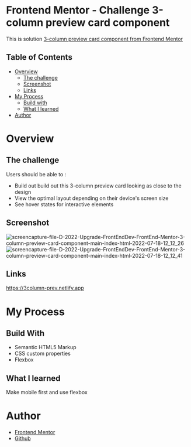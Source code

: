 # Frontend Mentor - Challenge 3-column preview card component

This is solution [3-column preview card component from Frontend Mentor](https://www.frontendmentor.io/challenges/3column-preview-card-component-pH92eAR2-)

## Table of Contents

- [Overview](#overview)
  - [The challenge](#the-challenge)
  - [Screenshot](#screenshot)
  - [Links](#links)
- [My Process](#my-process)
  - [Build with](#build-with)
  - [What I learned](#what-i-learned)
- [Author](#author)

# Overview

## The challenge

Users should be able to :

- Build out build out this 3-column preview card looking as close to the design
- View the optimal layout depending on their device's screen size
- See hover states for interactive elements

## Screenshot

![screencapture-file-D-2022-Upgrade-FrontEndDev-FrontEnd-Mentor-3-column-preview-card-component-main-index-html-2022-07-18-12_12_26](https://user-images.githubusercontent.com/63044215/179449185-c238b900-4810-45e4-8a14-908613347ec3.png)
![screencapture-file-D-2022-Upgrade-FrontEndDev-FrontEnd-Mentor-3-column-preview-card-component-main-index-html-2022-07-18-12_12_41](https://user-images.githubusercontent.com/63044215/179449181-089ff773-d8a4-4581-be81-9ec90ffb7b5a.png)

## Links

https://3column-prev.netlify.app

# My Process

## Build With

- Semantic HTML5 Markup
- CSS custom properties
- Flexbox

## What I learned

Make mobile first and use flexbox

# Author

- [Frontend Mentor](https://www.frontendmentor.io/profile/miftahuljna127)
- [Github](https://github.com/miftahuljna127)
